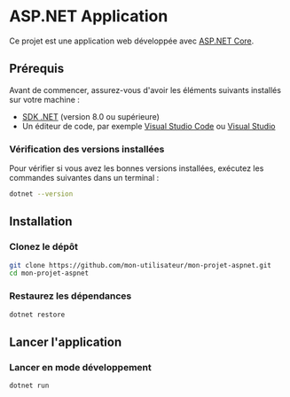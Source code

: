 # ASP.NET Application

Ce projet est une application web développée avec [ASP.NET Core](https://dotnet.microsoft.com/apps/aspnet).

## Prérequis

Avant de commencer, assurez-vous d'avoir les éléments suivants installés sur votre machine :

- [SDK .NET](https://dotnet.microsoft.com/download/dotnet) (version 8.0 ou supérieure)
- Un éditeur de code, par exemple [Visual Studio Code](https://code.visualstudio.com/) ou [Visual Studio](https://visualstudio.microsoft.com/)

### Vérification des versions installées

Pour vérifier si vous avez les bonnes versions installées, exécutez les commandes suivantes dans un terminal :

```bash
dotnet --version
```

## Installation
### Clonez le dépôt

```bash
git clone https://github.com/mon-utilisateur/mon-projet-aspnet.git
cd mon-projet-aspnet
```

### Restaurez les dépendances

```bash
dotnet restore
```

## Lancer l'application
### Lancer en mode développement

```bash
dotnet run
```
